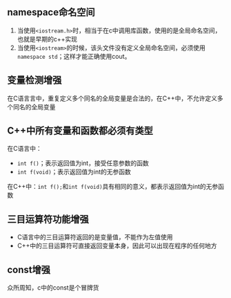 ## namespace命名空间

1. 当使用`<iostream.h>`时，相当于在c中调用库函数，使用的是全局命名空间，也就是早期的c++实现
2. 当使用`<iostream>`的时候，该头文件没有定义全局命名空间，必须使用`namespace std`；这样才能正确使用cout。

## 变量检测增强

在C语⾔言中，重复定义多个同名的全局变量是合法的，在C++中，不允许定义多个同名的全局变量

## C++中所有变量和函数都必须有类型

在C语言中：
- `int f()`；表示返回值为int，接受任意参数的函数
- `int f(void)`；表示返回值为int的无参函数

在C++中：`int f();`和`int f(void)`具有相同的意义，都表示返回值为int的无参函数


## 三目运算符功能增强

- C语言中的三目运算符返回的是变量值，不能作为左值使用 
- C++中的三目运算符可直接返回变量本身，因此可以出现在程序的任何地方

## const增强 

众所周知，c中的const是个冒牌货

